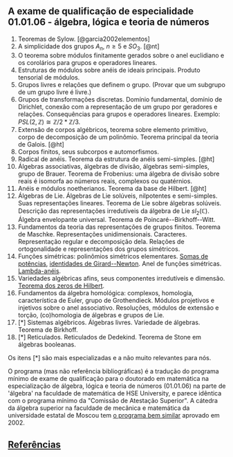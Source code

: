 ## A exame de qualificação de especialidade 01.01.06 - álgebra, lógica e teoria de números

1.  Teoremas de Sylow. [@garcia2002elementos]
2.  A simplicidade dos grupos $A_n,\ n\geq 5$ e $SO_3$. [@nt]
3.  O teorema sobre módulos finitamente gerados sobre o anel euclidiano
    e os corolários para grupos e operadores lineares.
4.  Estruturas de módulos sobre anéis de ideais principais.
    Produto tensorial de módulos.
5.  Grupos livres e relações que definem o grupo.
    (Provar que um subgrupo de um grupo livre é livre.)
6.  Grupos de transformações discretas. Domínio fundamental, domínio de
    Dirichlet, conexão com a representação de um grupo por geradores e
    relações. Consequências para grupos e operadores lineares. Exemplo:
    $PSL(2,\mathbb{Z})\cong \mathbb{Z}/2*\mathbb{Z}/3$.
7.  Extensão de corpos algébricos, teorema sobre elemento primitivo,
    corpo de decomposição de um polinômio. Teorema principal da teoria
    de Galois. [@ht]
8.  Corpos finitos, seus subcorpos e automorfismos.
9.  Radical de anéis. Teorema da estrutura de anéis semi-simples. [@ht]
10. Álgebras associativas, álgebras de divisão, álgebras semi-simples,
    grupo de Brauer. Teorema de Frobenius: uma álgebra de divisão sobre reais
    é isomorfa ao números reais, complexos ou quatérnios.
11. Anéis e módulos noetherianos. Teorema da base de Hilbert. [@ht]
12. Álgebras de Lie. Álgebras de Lie solúveis, nilpotentes e
    semi-simples. Suas representações lineares. Teorema de Lie sobre
    álgebras solúveis. Descrição das representações irredutíveis da
    álgebra de Lie $sl_2(\mathbb{C})$. Álgebra envelopante universal.
    Teorema de Poincaré--Birkhoff--Witt.
13. Fundamentos da teoria das representações de grupos finitos.
    Teorema de Maschke.
    Representações unidimensionais. Caracteres. Representação
    regular e decomposição dela. Relações de ortogonalidade e
    representações dos grupos simétricos.
14. Funções simétricas: polinômios simétricos elementares.
    [Somas de potências](https://en.wikipedia.org/wiki/Power_sum_symmetric_polynomial),
    [identidades de Girard--Newton](https://pt.wikipedia.org/wiki/Identidades_de_Newton).
    Anel de funções simétricas. [Lambda-anéis](https://en.wikipedia.org/wiki/%CE%9B-ring).
15. Variedades algébricas afins, seus componentes irredutíveis e dimensão.
    [Teorema dos zeros de Hilbert](https://pt.wikipedia.org/wiki/Teorema_dos_zeros_de_Hilbert).
16. Fundamentos da álgebra homológica: complexos, homologia,
    característica de Euler, grupo de Grothendieck. Módulos projetivos e
    injetivos sobre o anel associativo. Resoluções, módulos de extensão
    e torção, (co)homologia de álgebras e grupos de Lie.
17. [*] Sistemas algébricos. Álgebras livres. Variedade de álgebras. Teorema de Birkhoff.
18. [*] Reticulados. Reticulados de Dedekind. Teorema de Stone em álgebras booleanas.

Os itens [*] são mais especializadas e a não muito relevantes para nós.

O programa (mas não referência bibliográficas) é a tradução do programa mínimo de exame de qualificação
para o doutorado em matemática na especialização de álgebra, lógica e teoria de números (01.01.06)
na parte de 'álgebra' na faculdade de matemática de HSE University, e parece idêntica com o programa mínimo
da "Comissão de Atestação Superior". A cátedra da álgebra superior na faculdade de mecânica e matemática
da universidade estatal de Moscou tem [o programa bem similar](http://halgebra.math.msu.su/courses/VAK-I.pdf)
aprovado em 2002.

## [Referências](ref-pt.bib)


